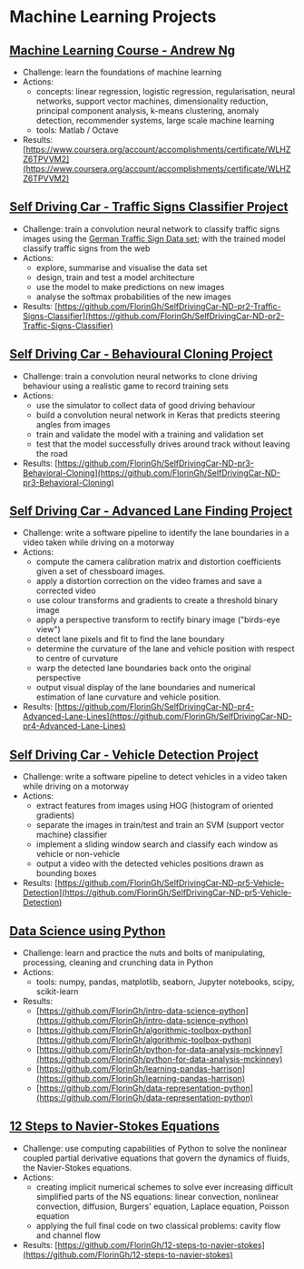 # Machine Learning Projects

## [**Machine Learning Course - Andrew Ng**](https://fgheorghe.gitbook.io/machine-learning/machine-learning-course)

* Challenge:  learn the foundations of machine learning
* Actions:
  * concepts: linear regression, logistic regression, regularisation, neural networks, support vector machines, dimensionality reduction, principal component analysis, k-means clustering,  anomaly detection, recommender systems, large scale machine learning
  * tools: Matlab / Octave
* Results: [https://www.coursera.org/account/accomplishments/certificate/WLHZZ6TPVVM2](https://www.coursera.org/account/accomplishments/certificate/WLHZZ6TPVVM2)

## [Self Driving Car - Traffic Signs Classifier Project](https://fgheorghe.gitbook.io/machine-learning/traffic-signs-classifier)

* Challenge: train a  convolution neural network to classify traffic signs images using the [German Traffic Sign Data set](http://benchmark.ini.rub.de/?section=gtsrb&subsection=dataset); with the trained model classify traffic signs from the web
* Actions:
  * explore, summarise and visualise the data set
  * design, train and test a model architecture
  * use the model to make predictions on new images
  * analyse the softmax probabilities of the new images
* Results: [https://github.com/FlorinGh/SelfDrivingCar-ND-pr2-Traffic-Signs-Classifier](https://github.com/FlorinGh/SelfDrivingCar-ND-pr2-Traffic-Signs-Classifier)

## [Self Driving Car - Behavioural Cloning Project](https://fgheorghe.gitbook.io/machine-learning/behavioural-cloning)

* Challenge:  train a convolution neural networks to clone driving behaviour using a realistic game to record training sets
* Actions:
  * use the simulator to collect data of good driving behaviour
  * build a convolution neural network in Keras that predicts steering angles from images
  * train and validate the model with a training and validation set
  * test that the model successfully drives around track without leaving the road
* Results: [https://github.com/FlorinGh/SelfDrivingCar-ND-pr3-Behavioral-Cloning](https://github.com/FlorinGh/SelfDrivingCar-ND-pr3-Behavioral-Cloning)

## [Self Driving Car - Advanced Lane Finding Project](https://fgheorghe.gitbook.io/machine-learning/lane-finding)

* Challenge:  write a software pipeline to identify the lane boundaries in a video taken while driving on a motorway
* Actions:
  * compute the camera calibration matrix and distortion coefficients given a set of chessboard images.
  * apply a distortion correction on the video frames and save a corrected video
  * use colour transforms and gradients to create a threshold binary image
  * apply a perspective transform to rectify binary image \("birds-eye view"\)
  * detect lane pixels and fit to find the lane boundary
  * determine the curvature of the lane and vehicle position with respect to centre of curvature
  * warp the detected lane boundaries back onto the original perspective
  * output visual display of the lane boundaries and numerical estimation of lane curvature and vehicle position.
* Results: [https://github.com/FlorinGh/SelfDrivingCar-ND-pr4-Advanced-Lane-Lines](https://github.com/FlorinGh/SelfDrivingCar-ND-pr4-Advanced-Lane-Lines)

## [Self Driving Car - Vehicle Detection Project](https://fgheorghe.gitbook.io/machine-learning/vehicle-detection)

* Challenge:  write a software pipeline to detect vehicles in a video taken while driving on a motorway
* Actions: 
  * extract features from images using HOG \(histogram of oriented gradients\)
  * separate the images in train/test and train an SVM \(support vector machine\) classifier
  * implement a sliding window search and classify each window as vehicle or non-vehicle
  * output a video with the detected vehicles positions drawn as bounding boxes
* Results: [https://github.com/FlorinGh/SelfDrivingCar-ND-pr5-Vehicle-Detection](https://github.com/FlorinGh/SelfDrivingCar-ND-pr5-Vehicle-Detection) 

## [Data Science using Python](https://fgheorghe.gitbook.io/machine-learning/data-science-python)

* Challenge:  learn and practice the nuts and bolts of manipulating, processing, cleaning and crunching data in Python
* Actions:
  * tools: numpy, pandas, matplotlib, seaborn, Jupyter notebooks, scipy, scikit-learn
* Results:
  * [https://github.com/FlorinGh/intro-data-science-python](https://github.com/FlorinGh/intro-data-science-python)
  * [https://github.com/FlorinGh/algorithmic-toolbox-python](https://github.com/FlorinGh/algorithmic-toolbox-python)
  * [https://github.com/FlorinGh/python-for-data-analysis-mckinney](https://github.com/FlorinGh/python-for-data-analysis-mckinney)
  * [https://github.com/FlorinGh/learning-pandas-harrison](https://github.com/FlorinGh/learning-pandas-harrison)
  * [https://github.com/FlorinGh/data-representation-python](https://github.com/FlorinGh/data-representation-python)

## [12 Steps to Navier-Stokes Equations](https://fgheorghe.gitbook.io/machine-learning/navier-stokes)

* Challenge:  use computing capabilities of Python to solve the nonlinear coupled partial derivative equations that govern the dynamics of fluids, the Navier-Stokes equations.
* Actions: 
  * creating implicit numerical schemes to solve ever increasing difficult simplified parts of the NS equations: linear convection, nonlinear convection, diffusion, Burgers' equation, Laplace equation, Poisson equation
  * applying the full final code on two classical problems: cavity flow and channel flow
* Results: [https://github.com/FlorinGh/12-steps-to-navier-stokes](https://github.com/FlorinGh/12-steps-to-navier-stokes)

